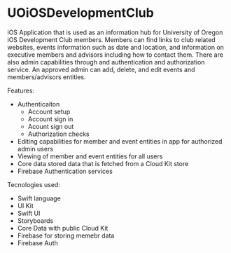 # UOiOSDevelopmentClub

iOS Application that is used as an information hub for University of Oregon iOS Development Club members. 
Members can find links to club related websites, events information such as date and location, and information on executive members and advisors including how to contact them. 
There are also admin capabilities through and authentication and authorization service. 
An approved admin can add, delete, and edit events and members/advisors entities.

Features:
- Authenticaiton
    - Account setup
    - Account sign in
    - Acount sign out
    - Authorization checks
- Editing capabilities for member and event entities in app for authorized admin users
- Viewing of member and event entities for all users
- Core data stored data that is fetched from a Cloud Kit store
- Firebase Authentication services

Tecnologies used:
- Swift language
- UI Kit
- Swift UI
- Storyboards
- Core Data with public Cloud Kit
- Firebase for storing memebr data
- Firebase Auth
